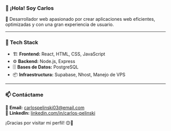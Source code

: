 
### 👋 ¡Hola! Soy Carlos

🚀 Desarrollador web apasionado por crear aplicaciones web eficientes, optimizadas y con una gran experiencia de usuario.

---

### 🔧 Tech Stack

- 🏗 **Frontend:** React, HTML, CSS, JavaScript
- ⚙️ **Backend:** Node.js, Express
- 🗄 **Bases de Datos:** PostgreSQL
- 📦 **Infraestructura:** Supabase, Nhost, Manejo de VPS

---

### 📫 Contáctame

📩 **Email:** [carlospelinski03@email.com](mailto:carlospelinski03@email.com)  
💼 **LinkedIn:** [linkedin.com/in/carlos-pelinski](www.linkedin.com/in/carlos-pelinski-996308274)  

¡Gracias por visitar mi perfil! 😊🚀
